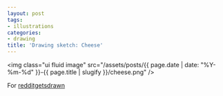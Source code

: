 ```yaml
---
layout: post
tags:
- illustrations
categories:
- drawing
title: 'Drawing sketch: Cheese'
---
```


<img class="ui fluid image" src="/assets/posts/{{ page.date | date: "%Y-%m-%d" }}-{{ page.title | slugify }}/cheese.png" />

For [redditgetsdrawn](https://www.reddit.com/r/redditgetsdrawn/comments/42izou/this_is_me_with_my_favourite_food_its_cheese/)
